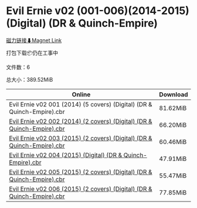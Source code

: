 # Evil Ernie v02 (001-006)(2014-2015)(Digital) (DR & Quinch-Empire)

[磁力链接⬇Magnet Link](magnet:?xt=urn:btih:bedbc043c08f9d930cf40b8f301b581c70fb0dd1&dn=Evil%20Ernie%20v02%20%28001-006%29%282014-2015%29%28Digital%29%20%28DR%20%26%20Quinch-Empire%29)

打包下载📦仍在工事中

文件数：6

总大小：389.52MiB

Online | Download
--- | ---
Evil Ernie v02 001 (2014) (5 covers) (Digital) (DR & Quinch-Empire).cbr | 81.62MiB
[Evil Ernie v02 002 (2014) (2 covers) (Digital) (DR & Quinch-Empire).cbr](https://github.com/alicewish/markdown/blob/master/comic/Evil-Ernie-v02-002-2014-2-covers-Digital-DR-Quinch-Empire-cbr.md) | 66.20MiB
[Evil Ernie v02 003 (2015) (2 covers) (Digital) (DR & Quinch-Empire).cbr](https://github.com/alicewish/markdown/blob/master/comic/Evil-Ernie-v02-003-2015-2-covers-Digital-DR-Quinch-Empire-cbr.md) | 60.46MiB
[Evil Ernie v02 004 (2015) (Digital) (DR & Quinch-Empire).cbr](https://github.com/alicewish/markdown/blob/master/comic/Evil-Ernie-v02-004-2015-Digital-DR-Quinch-Empire-cbr.md) | 47.91MiB
[Evil Ernie v02 005 (2015) (2 covers) (Digital) (DR & Quinch-Empire).cbr](https://github.com/alicewish/markdown/blob/master/comic/Evil-Ernie-v02-005-2015-2-covers-Digital-DR-Quinch-Empire-cbr.md) | 55.47MiB
[Evil Ernie v02 006 (2015) (2 covers) (Digital) (DR & Quinch-Empire).cbr](https://github.com/alicewish/markdown/blob/master/comic/Evil-Ernie-v02-006-2015-2-covers-Digital-DR-Quinch-Empire-cbr.md) | 77.85MiB
